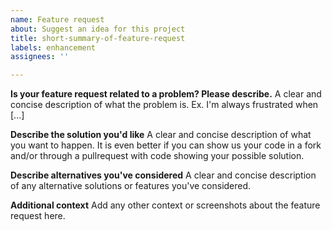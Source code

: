 ```yaml
---
name: Feature request
about: Suggest an idea for this project
title: short-summary-of-feature-request
labels: enhancement
assignees: ''

---
```


**Is your feature request related to a problem? Please describe.**
A clear and concise description of what the problem is. Ex. I'm always frustrated when [...]

**Describe the solution you'd like**
A clear and concise description of what you want to happen. It is even better if you can show us your code in a fork and/or through a pullrequest with code showing your possible solution.

**Describe alternatives you've considered**
A clear and concise description of any alternative solutions or features you've considered.

**Additional context**
Add any other context or screenshots about the feature request here.
